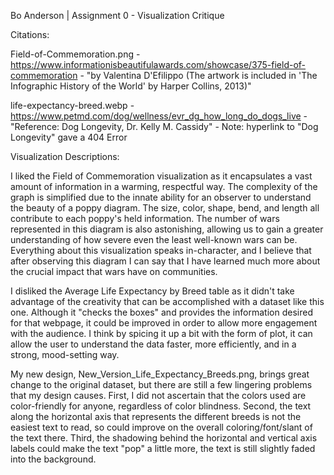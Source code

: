 Bo Anderson   |   Assignment 0 - Visualization Critique

Citations:

Field-of-Commemoration.png
    - https://www.informationisbeautifulawards.com/showcase/375-field-of-commemoration
    - "by Valentina D'Efilippo (The artwork is included in 'The Infographic History of the World' by Harper Collins, 2013)"


life-expectancy-breed.webp
    - https://www.petmd.com/dog/wellness/evr_dg_how_long_do_dogs_live
    - "Reference: Dog Longevity, Dr. Kelly M. Cassidy"
        - Note: hyperlink to "Dog Longevity" gave a 404 Error




Visualization Descriptions:

I liked the Field of Commemoration visualization as it encapsulates a vast amount of information in a warming, respectful way. The complexity of the graph is simplified due to the innate ability for an observer to understand the beauty of a poppy diagram. The size, color, shape, bend, and length all contribute to each poppy's held information. The number of wars represented in this diagram is also astonishing, allowing us to gain a greater understanding of how severe even the least well-known wars can be. Everything about this visualization speaks in-character, and I believe that after observing this diagram I can say that I have learned much more about the crucial impact that wars have on communities.

I disliked the Average Life Expectancy by Breed table as it didn't take advantage of the creativity that can be accomplished with a dataset like this one. Although it "checks the boxes" and provides the information desired for that webpage, it could be improved in order to allow more engagement with the audience. I think by spicing it up a bit with the form of plot, it can allow the user to understand the data faster, more efficiently, and in a strong, mood-setting way.

My new design, New_Version_Life_Expectancy_Breeds.png, brings great change to the original dataset, but there are still a few lingering problems that my design causes. First, I did not ascertain that the colors used are color-friendly for anyone, regardless of color blindness. Second, the text along the horizontal axis that represents the different breeds is not the easiest text to read, so could improve on the overall coloring/font/slant of the text there. Third, the shadowing behind the horizontal and vertical axis labels could make the text "pop" a little more, the text is still slightly faded into the background.